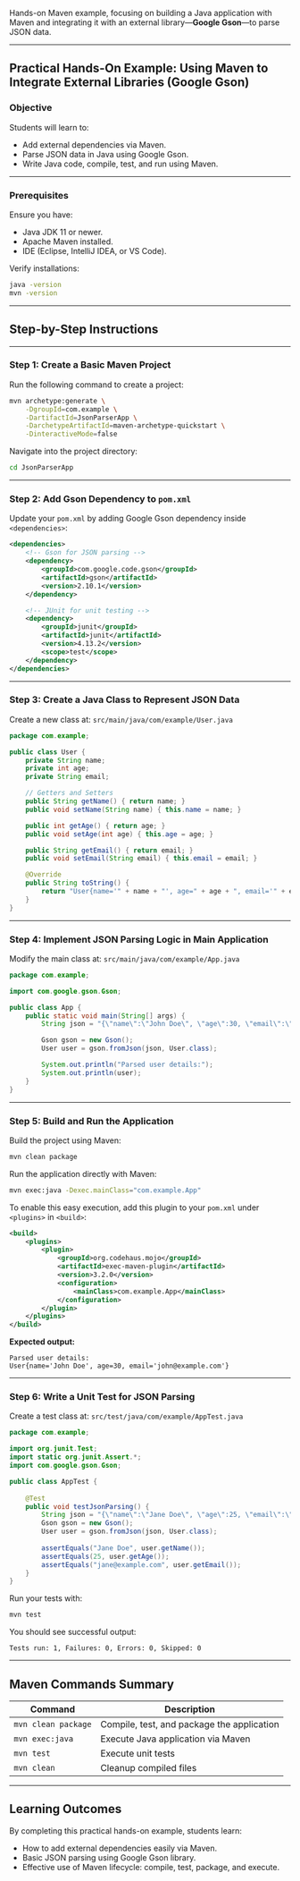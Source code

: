 Hands-on Maven example, focusing on building a Java application with Maven and integrating it with an external library—**Google Gson**—to parse JSON data.

---

## Practical Hands-On Example: Using Maven to Integrate External Libraries (Google Gson)

### **Objective**
Students will learn to:

- Add external dependencies via Maven.
- Parse JSON data in Java using Google Gson.
- Write Java code, compile, test, and run using Maven.

---

### **Prerequisites**
Ensure you have:

- Java JDK 11 or newer.
- Apache Maven installed.
- IDE (Eclipse, IntelliJ IDEA, or VS Code).

Verify installations:
```bash
java -version
mvn -version
```

---

## Step-by-Step Instructions

---

### Step 1: Create a Basic Maven Project

Run the following command to create a project:

```bash
mvn archetype:generate \
    -DgroupId=com.example \
    -DartifactId=JsonParserApp \
    -DarchetypeArtifactId=maven-archetype-quickstart \
    -DinteractiveMode=false
```

Navigate into the project directory:
```bash
cd JsonParserApp
```

---

### Step 2: Add Gson Dependency to `pom.xml`
Update your `pom.xml` by adding Google Gson dependency inside `<dependencies>`:

```xml
<dependencies>
    <!-- Gson for JSON parsing -->
    <dependency>
        <groupId>com.google.code.gson</groupId>
        <artifactId>gson</artifactId>
        <version>2.10.1</version>
    </dependency>

    <!-- JUnit for unit testing -->
    <dependency>
        <groupId>junit</groupId>
        <artifactId>junit</artifactId>
        <version>4.13.2</version>
        <scope>test</scope>
    </dependency>
</dependencies>
```

---

### Step 3: Create a Java Class to Represent JSON Data
Create a new class at:
`src/main/java/com/example/User.java`

```java
package com.example;

public class User {
    private String name;
    private int age;
    private String email;

    // Getters and Setters
    public String getName() { return name; }
    public void setName(String name) { this.name = name; }

    public int getAge() { return age; }
    public void setAge(int age) { this.age = age; }

    public String getEmail() { return email; }
    public void setEmail(String email) { this.email = email; }

    @Override
    public String toString() {
        return "User{name='" + name + "', age=" + age + ", email='" + email + "'}";
    }
}
```

---

### Step 4: Implement JSON Parsing Logic in Main Application
Modify the main class at:
`src/main/java/com/example/App.java`

```java
package com.example;

import com.google.gson.Gson;

public class App {
    public static void main(String[] args) {
        String json = "{\"name\":\"John Doe\", \"age\":30, \"email\":\"john@example.com\"}";

        Gson gson = new Gson();
        User user = gson.fromJson(json, User.class);

        System.out.println("Parsed user details:");
        System.out.println(user);
    }
}
```

---

### Step 5: Build and Run the Application
Build the project using Maven:

```bash
mvn clean package
```

Run the application directly with Maven:

```bash
mvn exec:java -Dexec.mainClass="com.example.App"
```

To enable this easy execution, add this plugin to your `pom.xml` under `<plugins>` in `<build>`:

```xml
<build>
    <plugins>
        <plugin>
            <groupId>org.codehaus.mojo</groupId>
            <artifactId>exec-maven-plugin</artifactId>
            <version>3.2.0</version>
            <configuration>
                <mainClass>com.example.App</mainClass>
            </configuration>
        </plugin>
    </plugins>
</build>
```

**Expected output:**
```
Parsed user details:
User{name='John Doe', age=30, email='john@example.com'}
```

---

### Step 6: Write a Unit Test for JSON Parsing
Create a test class at:
`src/test/java/com/example/AppTest.java`

```java
package com.example;

import org.junit.Test;
import static org.junit.Assert.*;
import com.google.gson.Gson;

public class AppTest {
    
    @Test
    public void testJsonParsing() {
        String json = "{\"name\":\"Jane Doe\", \"age\":25, \"email\":\"jane@example.com\"}";
        Gson gson = new Gson();
        User user = gson.fromJson(json, User.class);
        
        assertEquals("Jane Doe", user.getName());
        assertEquals(25, user.getAge());
        assertEquals("jane@example.com", user.getEmail());
    }
}
```

Run your tests with:

```bash
mvn test
```

You should see successful output:

```
Tests run: 1, Failures: 0, Errors: 0, Skipped: 0
```

---

## Maven Commands Summary
| Command                   | Description                                  |
|---------------------------|----------------------------------------------|
| `mvn clean package`       | Compile, test, and package the application   |
| `mvn exec:java`           | Execute Java application via Maven           |
| `mvn test`                | Execute unit tests                           |
| `mvn clean`               | Cleanup compiled files                       |

---

## **Learning Outcomes**
By completing this practical hands-on example, students learn:

- How to add external dependencies easily via Maven.
- Basic JSON parsing using Google Gson library.
- Effective use of Maven lifecycle: compile, test, package, and execute.

